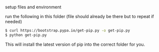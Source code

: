 setup files and environment

run the following in this folder (file should already be there but to repeat if needed)

```bash
$ curl https://bootstrap.pypa.io/get-pip.py -o get-pip.py
$ python get-pip.py
```

This will install the latest version of pip into the correct folder for you.


